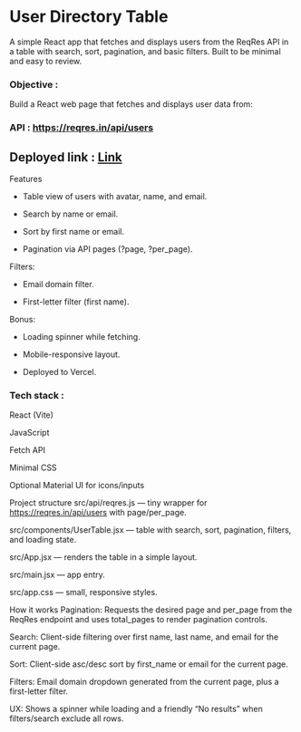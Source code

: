# User Directory Table
A simple React app that fetches and displays users from the ReqRes API in a table with search, sort, pagination, and basic filters. Built to be minimal and easy to review.

### Objective :
Build a React web page that fetches and displays user data from:

### API : https://reqres.in/api/users

## Deployed link : [Link](https://assignment-one-umber.vercel.app/)

Features

- Table view of users with avatar, name, and email.

- Search by name or email.

- Sort by first name or email.

- Pagination via API pages (?page, ?per_page).

Filters:

- Email domain filter.

- First-letter filter (first name).

Bonus:

- Loading spinner while fetching.

- Mobile-responsive layout.

- Deployed to Vercel.

### Tech stack :

React (Vite)

JavaScript

Fetch API

Minimal CSS

Optional Material UI for icons/inputs

Project structure
src/api/reqres.js — tiny wrapper for https://reqres.in/api/users with page/per_page.

src/components/UserTable.jsx — table with search, sort, pagination, filters, and loading state.

src/App.jsx — renders the table in a simple layout.

src/main.jsx — app entry.

src/app.css — small, responsive styles.

How it works
Pagination: Requests the desired page and per_page from the ReqRes endpoint and uses total_pages to render pagination controls.

Search: Client-side filtering over first name, last name, and email for the current page.

Sort: Client-side asc/desc sort by first_name or email for the current page.

Filters: Email domain dropdown generated from the current page, plus a first-letter filter.

UX: Shows a spinner while loading and a friendly “No results” when filters/search exclude all rows.